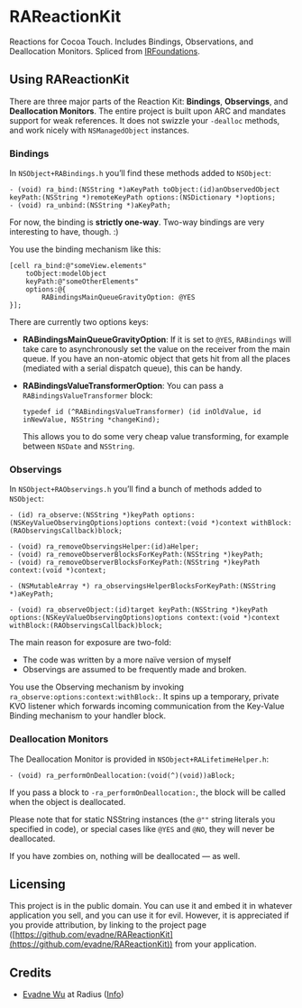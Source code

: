 # RAReactionKit

Reactions for Cocoa Touch.  Includes Bindings, Observations, and Deallocation Monitors.  Spliced from [IRFoundations](http://github.com/iridia/IRFoundations).


## Using RAReactionKit

There are three major parts of the Reaction Kit: **Bindings**, **Observings**, and **Deallocation Monitors**.  The entire project is built upon ARC and mandates support for weak references.  It does not swizzle your `-dealloc` methods, and work nicely with `NSManagedObject` instances.

### Bindings

In `NSObject+RABindings.h` you’ll find these methods added to `NSObject`:

	- (void) ra_bind:(NSString *)aKeyPath toObject:(id)anObservedObject keyPath:(NSString *)remoteKeyPath options:(NSDictionary *)options;
	- (void) ra_unbind:(NSString *)aKeyPath;

For now, the binding is **strictly one-way**.  Two-way bindings are very interesting to have, though.  :)

You use the binding mechanism like this:

	[cell ra_bind:@"someView.elements" 
		toObject:modelObject 
		keyPath:@"someOtherElements"
		options:@{
			RABindingsMainQueueGravityOption: @YES
	}];

There are currently two options keys:

*	**RABindingsMainQueueGravityOption**: If it is set to `@YES`, `RABindings` will take care to asynchronously set the value on the receiver from the main queue.  If you have an non-atomic object that gets hit from all the places (mediated with a serial dispatch queue), this can be handy.

*	**RABindingsValueTransformerOption**: You can pass a `RABindingsValueTransformer` block:

		typedef id (^RABindingsValueTransformer) (id inOldValue, id 	inNewValue, NSString *changeKind);
	
	This allows you to do some very cheap value transforming, for example between `NSDate` and `NSString`.


### Observings

In `NSObject+RAObservings.h` you’ll find a bunch of methods added to `NSObject`:

	- (id) ra_observe:(NSString *)keyPath options:(NSKeyValueObservingOptions)options context:(void *)context withBlock:(RAObservingsCallback)block;
	
	- (void) ra_removeObservingsHelper:(id)aHelper;
	- (void) ra_removeObserverBlocksForKeyPath:(NSString *)keyPath;
	- (void) ra_removeObserverBlocksForKeyPath:(NSString *)keyPath context:(void *)context;
	
	- (NSMutableArray *) ra_observingsHelperBlocksForKeyPath:(NSString *)aKeyPath;
	
	- (void) ra_observeObject:(id)target keyPath:(NSString *)keyPath options:(NSKeyValueObservingOptions)options context:(void *)context withBlock:(RAObservingsCallback)block;

The main reason for exposure are two-fold:

*	The code was written by a more naïve version of myself
*	Observings are assumed to be frequently made and broken.

You use the Observing mechanism by invoking `ra_observe:options:context:withBlock:`.  It spins up a temporary, private KVO listener which forwards incoming communication from the Key-Value Binding mechanism to your handler block.


### Deallocation Monitors

The Deallocation Monitor is provided in `NSObject+RALifetimeHelper.h`:

	- (void) ra_performOnDeallocation:(void(^)(void))aBlock;
	
If you pass a block to `-ra_performOnDeallocation:`, the block will be called when the object is deallocated.

Please note that for static NSString instances (the `@""` string literals you specified in code), or special cases like `@YES` and `@NO`, they will never be deallocated.

If you have zombies on, nothing will be deallocated — as well.


## Licensing

This project is in the public domain.  You can use it and embed it in whatever application you sell, and you can use it for evil.  However, it is appreciated if you provide attribution, by linking to the project page ([https://github.com/evadne/RAReactionKit](https://github.com/evadne/RAReactionKit)) from your application.


## Credits

*	[Evadne Wu](http://twitter.com/evadne) at Radius ([Info](http://radi.ws))